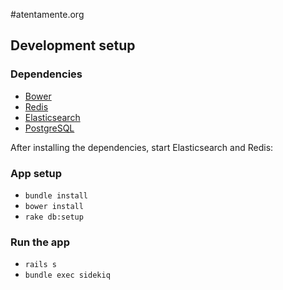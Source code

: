 #atentamente.org

## Development setup

### Dependencies

* [Bower](http://bower.io/)
* [Redis](http://redis.io/)
* [Elasticsearch](https://www.elastic.co/)
* [PostgreSQL](http://www.postgresql.org/)

After installing the dependencies, start Elasticsearch and Redis:

### App setup

* `bundle install`
* `bower install`
* `rake db:setup`

### Run the app

* `rails s`
* `bundle exec sidekiq`
